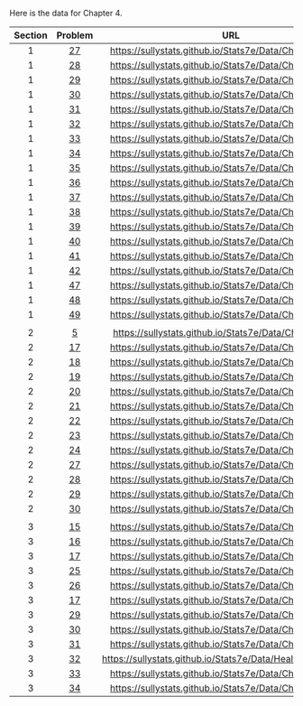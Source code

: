 Here is the data for Chapter 4.

|Section|Problem|URL|
|:---:|:---:|:---:|
|1|[27](https://sullystats.github.io/Stats7e/Data/Ch4/4_1_27.csv)|<a>https://sullystats.github.io/Stats7e/Data/Ch4/4_1_27.csv</a><br/>|
|1|[28](https://sullystats.github.io/Stats7e/Data/Ch4/4_1_28.csv)|<a>https://sullystats.github.io/Stats7e/Data/Ch4/4_1_28.csv</a><br/>|
|1|[29](https://sullystats.github.io/Stats7e/Data/Ch4/4_1_29.csv)|<a>https://sullystats.github.io/Stats7e/Data/Ch4/4_1_29.csv</a><br/>|
|1|[30](https://sullystats.github.io/Stats7e/Data/Ch4/4_1_30.csv)|<a>https://sullystats.github.io/Stats7e/Data/Ch4/4_1_30.csv</a><br/>|
|1|[31](https://sullystats.github.io/Stats7e/Data/Ch4/4_1_31.csv)|<a>https://sullystats.github.io/Stats7e/Data/Ch4/4_1_31.csv</a><br/>|
|1|[32](https://sullystats.github.io/Stats7e/Data/Ch4/4_1_32.csv)|<a>https://sullystats.github.io/Stats7e/Data/Ch4/4_1_32.csv</a><br/>|
|1|[33](https://sullystats.github.io/Stats7e/Data/Ch4/4_1_33.csv)|<a>https://sullystats.github.io/Stats7e/Data/Ch4/4_1_33.csv</a><br/>|
|1|[34](https://sullystats.github.io/Stats7e/Data/Ch4/4_1_34.csv)|<a>https://sullystats.github.io/Stats7e/Data/Ch4/4_1_34.csv</a><br/>|
|1|[35](https://sullystats.github.io/Stats7e/Data/Ch4/4_1_35.csv)|<a>https://sullystats.github.io/Stats7e/Data/Ch4/4_1_35.csv</a><br/>|
|1|[36](https://sullystats.github.io/Stats7e/Data/Ch4/4_1_36.csv)|<a>https://sullystats.github.io/Stats7e/Data/Ch4/4_1_36.csv</a><br/>|
|1|[37](https://sullystats.github.io/Stats7e/Data/Ch4/4_1_37.csv)|<a>https://sullystats.github.io/Stats7e/Data/Ch4/4_1_37.csv</a><br/>|
|1|[38](https://sullystats.github.io/Stats7e/Data/Ch4/4_1_38.csv)|<a>https://sullystats.github.io/Stats7e/Data/Ch4/4_1_38.csv</a><br/>|
|1|[39](https://sullystats.github.io/Stats7e/Data/Ch4/4_1_39.csv)|<a>https://sullystats.github.io/Stats7e/Data/Ch4/4_1_39.csv</a><br/>|
|1|[40](https://sullystats.github.io/Stats7e/Data/Ch4/4_1_40.csv)|<a>https://sullystats.github.io/Stats7e/Data/Ch4/4_1_40.csv</a><br/>|
|1|[41](https://sullystats.github.io/Stats7e/Data/Ch4/4_1_41.csv)|<a>https://sullystats.github.io/Stats7e/Data/Ch4/4_1_41.csv</a><br/>|
|1|[42](https://sullystats.github.io/Stats7e/Data/Ch4/4_1_42.csv)|<a>https://sullystats.github.io/Stats7e/Data/Ch4/4_1_42.csv</a><br/>|
|1|[47](https://sullystats.github.io/Stats7e/Data/Ch4/4_1_47.csv)|<a>https://sullystats.github.io/Stats7e/Data/Ch4/4_1_47.csv</a><br/>|
|1|[48](https://sullystats.github.io/Stats7e/Data/Ch4/4_1_48.csv)|<a>https://sullystats.github.io/Stats7e/Data/Ch4/4_1_48.csv</a><br/>|
|1|[49](https://sullystats.github.io/Stats7e/Data/Ch4/4_1_49.csv)|<a>https://sullystats.github.io/Stats7e/Data/Ch4/4_1_49.csv</a><br/>|
| | |
|2|[5](https://sullystats.github.io/Stats7e/Data/Ch4/4_2_5.csv)|<a>https://sullystats.github.io/Stats7e/Data/Ch4/4_2_5.csv</a><br/>|
|2|[17](https://sullystats.github.io/Stats7e/Data/Ch4/4_2_17.csv)|<a>https://sullystats.github.io/Stats7e/Data/Ch4/4_2_17.csv</a><br/>|
|2|[18](https://sullystats.github.io/Stats7e/Data/Ch4/4_2_18.csv)|<a>https://sullystats.github.io/Stats7e/Data/Ch4/4_2_18.csv</a><br/>|
|2|[19](https://sullystats.github.io/Stats7e/Data/Ch4/4_2_19.csv)|<a>https://sullystats.github.io/Stats7e/Data/Ch4/4_2_19.csv</a><br/>|
|2|[20](https://sullystats.github.io/Stats7e/Data/Ch4/4_2_20.csv)|<a>https://sullystats.github.io/Stats7e/Data/Ch4/4_2_20.csv</a><br/>|
|2|[21](https://sullystats.github.io/Stats7e/Data/Ch4/4_2_21.csv)|<a>https://sullystats.github.io/Stats7e/Data/Ch4/4_2_21.csv</a><br/>|
|2|[22](https://sullystats.github.io/Stats7e/Data/Ch4/4_2_22.csv)|<a>https://sullystats.github.io/Stats7e/Data/Ch4/4_2_22.csv</a><br/>|
|2|[23](https://sullystats.github.io/Stats7e/Data/Ch4/4_2_23.csv)|<a>https://sullystats.github.io/Stats7e/Data/Ch4/4_2_23.csv</a><br/>|
|2|[24](https://sullystats.github.io/Stats7e/Data/Ch4/4_2_24.csv)|<a>https://sullystats.github.io/Stats7e/Data/Ch4/4_2_24.csv</a><br/>|
|2|[27](https://sullystats.github.io/Stats7e/Data/Ch4/4_2_27.csv)|<a>https://sullystats.github.io/Stats7e/Data/Ch4/4_2_27.csv</a><br/>|
|2|[28](https://sullystats.github.io/Stats7e/Data/Ch4/4_2_28.csv)|<a>https://sullystats.github.io/Stats7e/Data/Ch4/4_2_28.csv</a><br/>|
|2|[29](https://sullystats.github.io/Stats7e/Data/Ch4/4_2_29.csv)|<a>https://sullystats.github.io/Stats7e/Data/Ch4/4_2_29.csv</a><br/>|
|2|[30](https://sullystats.github.io/Stats7e/Data/Ch4/4_2_30.csv)|<a>https://sullystats.github.io/Stats7e/Data/Ch4/4_2_30.csv</a><br/>|
| | |
|3|[15](https://sullystats.github.io/Stats7e/Data/Ch4/4_3_15.csv)|<a>https://sullystats.github.io/Stats7e/Data/Ch4/4_3_15.csv</a><br/>|
|3|[16](https://sullystats.github.io/Stats7e/Data/Ch4/4_3_16.csv)|<a>https://sullystats.github.io/Stats7e/Data/Ch4/4_3_16.csv</a><br/>|
|3|[17](https://sullystats.github.io/Stats7e/Data/Ch4/4_3_17.csv)|<a>https://sullystats.github.io/Stats7e/Data/Ch4/4_3_17.csv</a><br/>|
|3|[25](https://sullystats.github.io/Stats7e/Data/Ch4/4_3_25.csv)|<a>https://sullystats.github.io/Stats7e/Data/Ch4/4_3_25.csv</a><br/>|
|3|[26](https://sullystats.github.io/Stats7e/Data/Ch4/4_3_26.csv)|<a>https://sullystats.github.io/Stats7e/Data/Ch4/4_3_26.csv</a><br/>|
|3|[17](https://sullystats.github.io/Stats7e/Data/Ch4/4_3_17.csv)|<a>https://sullystats.github.io/Stats7e/Data/Ch4/4_3_17.csv</a><br/>|
|3|[29](https://sullystats.github.io/Stats7e/Data/Ch4/4_3_29.csv)|<a>https://sullystats.github.io/Stats7e/Data/Ch4/4_3_29.csv</a><br/>|
|3|[30](https://sullystats.github.io/Stats7e/Data/Ch4/4_3_30.csv)|<a>https://sullystats.github.io/Stats7e/Data/Ch4/4_3_30.csv</a><br/>|
|3|[31](https://sullystats.github.io/Stats7e/Data/Ch4/4_3_31.csv)|<a>https://sullystats.github.io/Stats7e/Data/Ch4/4_3_31.csv</a><br/>|
|3|[32](https://sullystats.github.io/Stats7e/Data/Health_Nutrition.csv)|<a>https://sullystats.github.io/Stats7e/Data/Health_Nutrition.csv</a><br/>|
|3|[33](https://sullystats.github.io/Stats7e/Data/Ch4/4_3_33.csv)|<a>https://sullystats.github.io/Stats7e/Data/Ch4/4_3_33.csv</a><br/>|
|3|[34](https://sullystats.github.io/Stats7e/Data/Ch4/4_3_34.csv)|<a>https://sullystats.github.io/Stats7e/Data/Ch4/4_3_34.csv</a><br/>|
